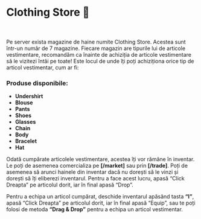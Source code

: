 <h1>Clothing Store 👕</h1><br><br>
Pe server exista magazine de haine numite Clothing Store. Acestea sunt într-un număr de 7 magazine. Fiecare magazin are tipurile lui de articole vestimentare, recomandăm ca înainte de achiziția de articole vestimentare să le vizitezi întâi pe toate!
Este locul de unde îți poți achiziționa orice tip de articol vestimentar, cum ar fi:

<h3>Produse disponibile:</h3>
<ul>
    <li><strong>Undershirt</strong></li>
    <li><strong>Blouse</strong></li>
    <li><strong>Pants</strong></li>
    <li><strong>Shoes</strong></li>
    <li><strong>Glasses</strong></li>
    <li><strong>Chain</strong></li>
    <li><strong>Body</strong></li>
    <li><strong>Bracelet</strong></li>
    <li><strong>Hat</strong></li>
</ul>

Odată cumpărate articolele vestimentare, acestea îți vor rămâne în inventar. Le poți de asemenea comercializa pe <strong>[/market]</strong> sau prin <strong>[/trade]</strong>.
Poți de asemenea să arunci hainele din inventar dacă nu dorești să le vinzi și dorești să îți eliberezi inventarul. Pentru a face acest lucru, apasă “Click Dreapta” pe articolul dorit, iar în final apasă “Drop”.

Pentru a echipa un articol cumpărat, deschide inventarul apăsând tasta <strong>“I”</strong>, apasă “Click Dreapta” pe articolul dorit, iar în final apasă “Equip”, sau te poți folosi de metoda <strong>“Drag & Drop”</strong> pentru a echipa un articol vestimentar.
